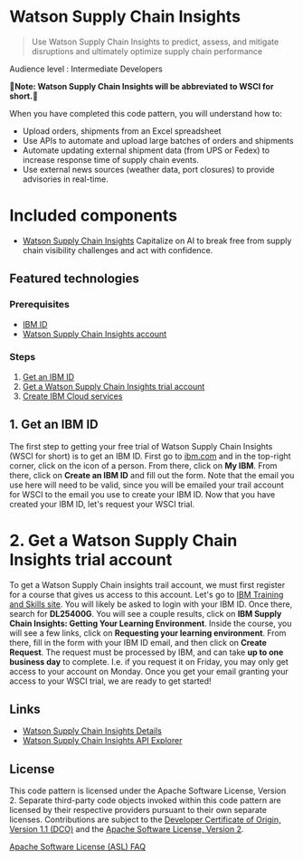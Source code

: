 # Watson Supply Chain Insights

>Use Watson Supply Chain Insights to predict, assess, and mitigate disruptions and 
ultimately optimize supply chain performance

Audience level : Intermediate Developers

🚨**Note: Watson Supply Chain Insights will be abbreviated to WSCI for short.**🚨

When you have completed this code pattern, you will understand how to:

* Upload orders, shipments from an Excel spreadsheet
* Use APIs to automate and upload large batches of orders and shipments
* Automate updating external shipment data (from UPS or Fedex) to increase response
time of supply chain events.
* Use external news sources (weather data, port closures) to provide advisories 
in real-time. 

<!-- # Architecture flow
***UPDATE***

<p align="center">
  <img src="docs/doc-images/archdiagram.png">
</p>

1. The developer develops a smart contract using Node.js
2. Use the IBM Blockchain Platform Extension for VS Code to package the Decentralized Energy smart contract.
3. Setup and launch the IBM Blockchain Platform 2.0 service
4. The IBM Blockchain Platform 2.0 enables the creation of a network onto a IBM Kubernetes Service, enabling installation and instantiation of the Auction smart contract on the network
5.  The Node.js application uses the Fabric SDK to add a listener to specific transactions and subsequently interact with the deployed network on IBM Blockchain Platform 2.0 and issues transactions.
6.  Events are emitted as transactions are triggered and blocks are committed to the ledger. The events are sent back to the Node.js application.
 -->


# Included components
* [Watson Supply Chain Insights](https://www.ibm.com/us-en/marketplace/supply-chain-insights) Capitalize on AI to break free from supply chain visibility challenges and act with confidence.

## Featured technologies
<!-- + [Hyperledger Fabric v1.4](https://hyperledger-fabric.readthedocs.io) is a platform for distributed ledger solutions, underpinned by a modular architecture that delivers high degrees of confidentiality, resiliency, flexibility, and scalability. -->

<!-- # Watch the Video 

[![](docs/doc-images/video.png)](https://www.youtube.com/watch?v=KLWLCjKf5Xw) -->


### Prerequisites
- [IBM ID](https://www.ibm.com) 
- [Watson Supply Chain Insights account](https://www.onlinedigitallearning.com/mod/page/view.php?id=59722&forceview=1) 

### Steps

1. [Get an IBM ID](#1-Get-an-IBM-ID)
2. [Get a Watson Supply Chain Insights trial account](#2-Get-a-Watson-Supply-Chain-Insights-trial-account)
3. [Create IBM Cloud services](#3-create-ibm-cloud-services)



## 1. Get an IBM ID

The first step to getting your free trial of Watson Supply Chain Insights (WSCI for 
short) is to get an IBM ID. First go to [ibm.com](https://www.ibm.com) and in the 
top-right corner, click on the icon of a person. From there, click on **My IBM**. 
From there, click on **Create an IBM ID** and fill out the form. Note that the 
email you use here will need to be valid, since you will be emailed your trail 
account for WSCI to the email you use to create your IBM ID. Now that you have 
created your IBM ID, let's request your WSCI trial.

# 2. Get a Watson Supply Chain Insights trial account
To get a Watson Supply Chain insights trail account, we must first register 
for a course that gives us access to this account. Let's go to 
[IBM Training and Skills site](https://www.onlinedigitallearning.com/course/index.php). You will likely be asked to login with your IBM ID. Once there, 
search for **DL25400G**. You will see a couple results, click on 
**IBM Supply Chain Insights: Getting Your Learning Environment**. Inside the 
course, you will see a few links, click on **Requesting your learning environment**.
From there, fill in the form with your IBM ID email, and then click on 
**Create Request**. The request must be processed by IBM, and can take **up to 
one business day** to complete. I.e. if you request it on Friday, you may only get 
access to your account on Monday. Once you get your email granting your access 
to your WSCI trial, we are ready to get started! 

<!-- ## Extending the code pattern
This application can be expanded in a couple of ways:
* Create a wallet for every member and use the member's wallet to interact with the application.
* Add a UI application in place of the `invoke.js` node application to execute the transactions. -->


## Links
* [Watson Supply Chain Insights Details](https://www.ibm.com/us-en/marketplace/supply-chain-insights/details)
* [Watson Supply Chain Insights API Explorer](https://developer.ibm.com/api/view/scinsights-prod:supply-chain-insights:title-Supply_Chain_Insights)

## License
This code pattern is licensed under the Apache Software License, Version 2. Separate third-party code objects invoked within this code pattern are licensed by their respective providers pursuant to their own separate licenses. Contributions are subject to the [Developer Certificate of Origin, Version 1.1 (DCO)](https://developercertificate.org/) and the [Apache Software License, Version 2](https://www.apache.org/licenses/LICENSE-2.0.txt).

[Apache Software License (ASL) FAQ](https://www.apache.org/foundation/license-faq.html#WhatDoesItMEAN)
